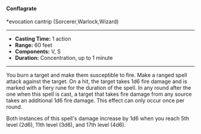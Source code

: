 #### Conflagrate
*evocation cantrip (Sorcerer,Warlock,Wizard)
___
- **Casting Time:** 1 action
- **Range:** 60 feet
- **Components:** V, S
- **Duration:** Concentration, up to 1 minute
---
You burn a target and make them susceptible to fire. Make a ranged spell attack against the target. On a hit, the target takes 1d6 fire damage and is marked with a fiery rune for the duration of the spell. In any round after the one when this spell is cast, a target that takes fire damage from any source takes an additional 1d6 fire damage. This effect can only occur once per round.

Both instances of this spell's damage increase by 1d6 when you reach 5th level (2d6), 11th level (3d6), and 17th level (4d6).

